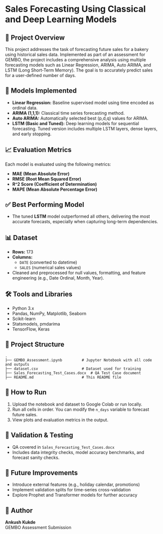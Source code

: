 # Sales Forecasting Using Classical and Deep Learning Models

## 📌 Project Overview
This project addresses the task of forecasting future sales for a bakery using historical sales data. Implemented as part of an assessment for GEMBO, the project includes a comprehensive analysis using multiple forecasting models such as Linear Regression, ARIMA, Auto ARIMA, and LSTM (Long Short-Term Memory). The goal is to accurately predict sales for a user-defined number of days.

## 🧠 Models Implemented
- **Linear Regression:** Baseline supervised model using time encoded as ordinal data.
- **ARIMA (1,1,1):** Classical time series forecasting method.
- **Auto ARIMA:** Automatically selected best (p,d,q) values for ARIMA.
- **LSTM (Basic and Tuned):** Deep learning models for sequential forecasting. Tuned version includes multiple LSTM layers, dense layers, and early stopping.

## 📈 Evaluation Metrics
Each model is evaluated using the following metrics:
- **MAE (Mean Absolute Error)**
- **RMSE (Root Mean Squared Error)**
- **R^2 Score (Coefficient of Determination)**
- **MAPE (Mean Absolute Percentage Error)**

## ✅ Best Performing Model
- The tuned **LSTM** model outperformed all others, delivering the most accurate forecasts, especially when capturing long-term dependencies.

## 📊 Dataset
- **Rows:** 173
- **Columns:**
  - `DATE` (converted to datetime)
  - `SALES` (numerical sales values)
- Cleaned and preprocessed for null values, formatting, and feature engineering (e.g., Date Ordinal, Month, Year).

## 🛠️ Tools and Libraries
- Python 3.x
- Pandas, NumPy, Matplotlib, Seaborn
- Scikit-learn
- Statsmodels, pmdarima
- TensorFlow, Keras

## 📂 Project Structure
```
.
├── GEMBO_Assessment.ipynb         # Jupyter Notebook with all code and outputs
├── dataset.csv                    # Dataset used for training
├── Sales_Forecasting_Test_Cases.docx  # QA Test Case document
├── README.md                      # This README file
```

## 🚀 How to Run
1. Upload the notebook and dataset to Google Colab or run locally.
2. Run all cells in order. You can modify the `n_days` variable to forecast future sales.
3. View plots and evaluation metrics in the output.

## 🧪 Validation & Testing
- QA covered in `Sales_Forecasting_Test_Cases.docx`
- Includes data integrity checks, model accuracy benchmarks, and forecast sanity checks.

## 📌 Future Improvements
- Introduce external features (e.g., holiday calendar, promotions)
- Implement validation splits for time-series cross-validation
- Explore Prophet and Transformer models for further accuracy

## 👤 Author
**Ankush Kukde**  
GEMBO Assessment Submission
